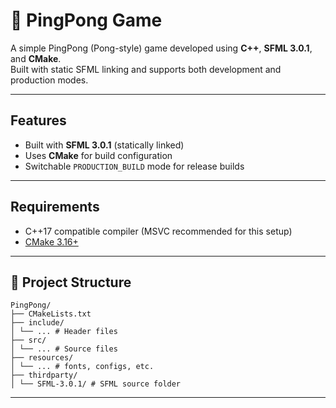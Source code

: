 # 🏓 PingPong Game

A simple PingPong (Pong-style) game developed using **C++**, **SFML 3.0.1**, and **CMake**.  
Built with static SFML linking and supports both development and production modes.

---

## Features

- Built with **SFML 3.0.1** (statically linked)
- Uses **CMake** for build configuration
- Switchable `PRODUCTION_BUILD` mode for release builds

---

## Requirements

- C++17 compatible compiler (MSVC recommended for this setup)
- [CMake 3.16+](https://cmake.org/download/)

---

## 📁 Project Structure
```
PingPong/
├── CMakeLists.txt
├── include/
│ └── ... # Header files 
├── src/
│ └── ... # Source files
├── resources/
│ └── ... # fonts, configs, etc.
├── thirdparty/
│ └── SFML-3.0.1/ # SFML source folder
```

---


